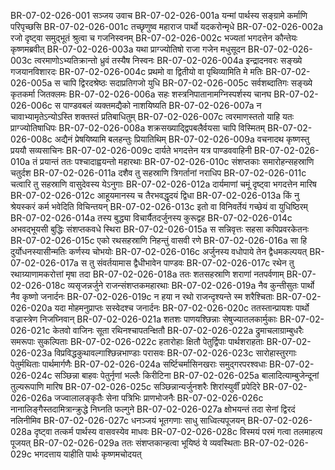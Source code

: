 BR-07-02-026-001  सञ्जय उवाच
BR-07-02-026-001a यन्मां पार्थस्य सङ्ग्रामे कर्माणि परिपृच्छसि
BR-07-02-026-001c तच्छृणुष्व महाराज पार्थो यदकरोन्मृधे
BR-07-02-026-002a रजो दृष्ट्वा समुद्भूतं श्रुत्वा च गजनिस्वनम्
BR-07-02-026-002c भज्यतां भगदत्तेन कौन्तेयः कृष्णमब्रवीत्
BR-07-02-026-003a यथा प्राग्ज्योतिषो राजा गजेन मधुसूदन
BR-07-02-026-003c त्वरमाणोऽभ्यतिक्रान्तो ध्रुवं तस्यैष निस्वनः
BR-07-02-026-004a इन्द्रादनवरः सङ्ख्ये गजयानविशारदः
BR-07-02-026-004c प्रथमो वा द्वितीयो वा पृथिव्यामिति मे मतिः
BR-07-02-026-005a स चापि द्विरदश्रेष्ठः सदाप्रतिगजो युधि
BR-07-02-026-005c सर्वशब्दातिगः सङ्ख्ये कृतकर्मा जितक्लमः
BR-07-02-026-006a सहः शस्त्रनिपातानामग्निस्पर्शस्य चानघ
BR-07-02-026-006c स पाण्डवबलं व्यक्तमद्यैको नाशयिष्यति
BR-07-02-026-007a न चावाभ्यामृतेऽन्योऽस्ति शक्तस्तं प्रतिबाधितुम्
BR-07-02-026-007c त्वरमाणस्ततो याहि यतः प्राग्ज्योतिषाधिपः
BR-07-02-026-008a शक्रसख्याद्द्विपबलैर्वयसा चापि विस्मितम्
BR-07-02-026-008c अद्यैनं प्रेषयिष्यामि बलहन्तुः प्रियातिथिम्
BR-07-02-026-009a वचनादथ कृष्णस्तु प्रययौ सव्यसाचिनः
BR-07-02-026-009c दार्यते भगदत्तेन यत्र पाण्डववाहिनी
BR-07-02-026-010a तं प्रयान्तं ततः पश्चादाह्वयन्तो महारथाः
BR-07-02-026-010c संशप्तकाः समारोहन्सहस्राणि चतुर्दश
BR-07-02-026-011a दशैव तु सहस्राणि त्रिगर्तानां नराधिप
BR-07-02-026-011c चत्वारि तु सहस्राणि वासुदेवस्य येऽनुगाः
BR-07-02-026-012a दार्यमाणां चमूं दृष्ट्वा भगदत्तेन मारिष
BR-07-02-026-012c आहूयमानस्य च तैरभवद्धृदयं द्विधा
BR-07-02-026-013a किं नु श्रेयस्करं कर्म भवेदिति विचिन्तयन्
BR-07-02-026-013c इतो वा विनिवर्तेयं गच्छेयं वा युधिष्ठिरम्
BR-07-02-026-014a तस्य बुद्ध्या विचार्यैतदर्जुनस्य कुरूद्वह
BR-07-02-026-014c अभवद्भूयसी बुद्धिः संशप्तकवधे स्थिरा
BR-07-02-026-015a स सन्निवृत्तः सहसा कपिप्रवरकेतनः
BR-07-02-026-015c एको रथसहस्राणि निहन्तुं वासवी रणे
BR-07-02-026-016a सा हि दुर्योधनस्यासीन्मतिः कर्णस्य चोभयोः
BR-07-02-026-016c अर्जुनस्य वधोपाये तेन द्वैधमकल्पयत्
BR-07-02-026-017a स तु संवर्तयामास द्वैधीभावेन पाण्डवः
BR-07-02-026-017c रथेन तु रथाग्र्याणामकरोत्तां मृषा तदा
BR-07-02-026-018a ततः शतसहस्राणि शराणां नतपर्वणाम्
BR-07-02-026-018c व्यसृजन्नर्जुने राजन्संशप्तकमहारथाः
BR-07-02-026-019a नैव कुन्तीसुतः पार्थो नैव कृष्णो जनार्दनः
BR-07-02-026-019c न हया न रथो राजन्दृश्यन्ते स्म शरैश्चिताः
BR-07-02-026-020a यदा मोहमनुप्राप्तः सस्वेदश्च जनार्दनः
BR-07-02-026-020c ततस्तान्प्रायशः पार्थो वज्रास्त्रेण निजघ्निवान्
BR-07-02-026-021a शतशः पाणयश्छिन्नाः सेषुज्यातलकार्मुकाः
BR-07-02-026-021c केतवो वाजिनः सूता रथिनश्चापतन्क्षितौ
BR-07-02-026-022a द्रुमाचलाग्राम्बुधरैः समरूपाः सुकल्पिताः
BR-07-02-026-022c हतारोहाः क्षितौ पेतुर्द्विपाः पार्थशराहताः
BR-07-02-026-023a विप्रविद्धकुथावल्गाश्छिन्नभाण्डाः परासवः
BR-07-02-026-023c सारोहास्तुरगाः पेतुर्मथिताः पार्थमार्गणैः
BR-07-02-026-024a सर्ष्टिचर्मासिनखराः समुद्गरपरश्वधाः
BR-07-02-026-024c सञ्छिन्ना बाहवः पेतुर्नृणां भल्लैः किरीटिना
BR-07-02-026-025a बालादित्याम्बुजेन्दूनां तुल्यरूपाणि मारिष
BR-07-02-026-025c सञ्छिन्नान्यर्जुनशरैः शिरांस्युर्वीं प्रपेदिरे
BR-07-02-026-026a जज्वालालङ्कृतैः सेना पत्रिभिः प्राणभोजनैः
BR-07-02-026-026c नानालिङ्गैस्तदामित्रान्क्रुद्धे निघ्नति फल्गुने
BR-07-02-026-027a क्षोभयन्तं तदा सेनां द्विरदं नलिनीमिव
BR-07-02-026-027c धनञ्जयं भूतगणाः साधु साध्वित्यपूजयन्
BR-07-02-026-028a दृष्ट्वा तत्कर्म पार्थस्य वासवस्येव माधवः
BR-07-02-026-028c विस्मयं परमं गत्वा तलमाहत्य पूजयत्
BR-07-02-026-029a ततः संशप्तकान्हत्वा भूयिष्ठं ये व्यवस्थिताः
BR-07-02-026-029c भगदत्ताय याहीति पार्थः कृष्णमचोदयत्

